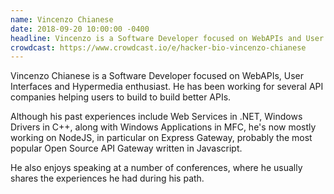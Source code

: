 ```yaml
---
name: Vincenzo Chianese
date: 2018-09-20 10:00:00 -0400
headline: Vincenzo is a Software Developer focused on WebAPIs and User Interfaces and maintainer of Express Gateway
crowdcast: https://www.crowdcast.io/e/hacker-bio-vincenzo-chianese
---
```


Vincenzo Chianese is a Software Developer focused on WebAPIs, User Interfaces and Hypermedia enthusiast. He has been working for several API companies helping users to build to build better APIs.

Although his past experiences include Web Services in .NET, Windows Drivers in C++, along with Windows Applications in MFC, he's now mostly working on NodeJS, in particular on Express Gateway, probably the most popular Open Source API Gateway written in Javascript.

He also enjoys speaking at a number of conferences, where he usually shares the experiences he had during his path.
